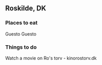 ## Roskilde, DK 

### Places to eat
Guesto Guesto

### Things to do
Watch a movie on Ro's torv - kinorostorv.dk
